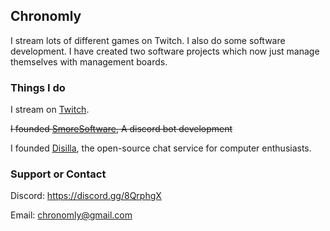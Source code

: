 <!-- ![My Logo](https://raw.githubusercontent.com/Chronomly/chronomly.github.io/master/images/pic.png) -->

## Chronomly

I stream lots of different games on Twitch. I also do some software development. I have created two software projects which now just manage themselves with management boards.

### Things I do

I stream on [Twitch](https://twitch.tv/iamverygrey).

~~I founded [SmoreSoftware](https://github.com/SmoreSoftware), A discord bot development~~

I founded [Disilla](https://github.com/DisillaCorporation), the open-source chat service for computer enthusiasts.

### Support or Contact

Discord: https://discord.gg/8QrphgX

Email: chronomly@gmail.com
